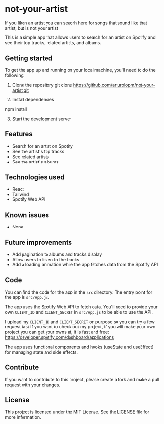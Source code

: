 # not-your-artist

If you liken an artist you can seacrh here for songs that sound like that artist, but is not your artist

This is a simple app that allows users to search for an artist on Spotify and see their top tracks, related artists, and albums.

## Getting started

To get the app up and running on your local machine, you'll need to do the following:

1. Clone the repository
   git clone https://github.com/arturolopm/not-your-artist.git

2. Install dependencies

npm install

3. Start the development server

## Features

- Search for an artist on Spotify
- See the artist's top tracks
- See related artists
- See the artist's albums

## Technologies used

- React
- Tailwind
- Spotify Web API

## Known issues

- None

## Future improvements

- Add pagination to albums and tracks display
- Allow users to listen to the tracks
- Add a loading animation while the app fetches data from the Spotify API

## Code

You can find the code for the app in the `src` directory. The entry point for the app is `src/App.js`.

The app uses the Spotify Web API to fetch data. You'll need to provide your own `CLIENT_ID` and `CLIENT_SECRET` in `src/App.js` to be able to use the API.

I upload my `CLIENT_ID` and `CLIENT_SECRET` on purpose so you can try a few request fast if you want to check out my project, if you will make your own project you can get your owns at, it is fast and free:
https://developer.spotify.com/dashboard/applications

The app uses functional components and hooks (useState and useEffect) for managing state and side effects.

## Contribute

If you want to contribute to this project, please create a fork and make a pull request with your changes.

## License

This project is licensed under the MIT License. See the [LICENSE](LICENSE) file for more information.
